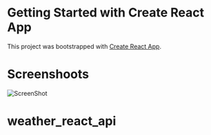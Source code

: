 # Getting Started with Create React App


This project was bootstrapped with [Create React App](https://github.com/facebook/create-react-app).
# Screenshoots

![ScreenShot](/weather_react_api/src/assets/weather_scr.png)

# weather_react_api
